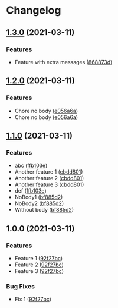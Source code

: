 # Changelog

## [1.3.0](https://www.github.com/rsenden/release-please-test/compare/v1.2.0...v1.3.0) (2021-03-11)


### Features

* Feature with extra messages ([868873d](https://www.github.com/rsenden/release-please-test/commit/868873d0b39b4545341f09ee76cb70f9cd2d4bd1))

## [1.2.0](https://www.github.com/rsenden/release-please-test/compare/v1.1.0...v1.2.0) (2021-03-11)


### Features

* Chore no body ([e056a6a](https://www.github.com/rsenden/release-please-test/commit/e056a6a636ca319c76409e8f1139d440e7461600))
* Chore no body ([e056a6a](https://www.github.com/rsenden/release-please-test/commit/e056a6a636ca319c76409e8f1139d440e7461600))

## [1.1.0](https://www.github.com/rsenden/release-please-test/compare/v1.0.0...v1.1.0) (2021-03-11)


### Features

* abc ([ffb103e](https://www.github.com/rsenden/release-please-test/commit/ffb103e8404e41833234427bea19cc3784ec0311))
* Another feature 1 ([cbdd801](https://www.github.com/rsenden/release-please-test/commit/cbdd801492123611eac4a23581ec2c2a4edd3386))
* Another feature 2 ([cbdd801](https://www.github.com/rsenden/release-please-test/commit/cbdd801492123611eac4a23581ec2c2a4edd3386))
* Another feature 3 ([cbdd801](https://www.github.com/rsenden/release-please-test/commit/cbdd801492123611eac4a23581ec2c2a4edd3386))
* def ([ffb103e](https://www.github.com/rsenden/release-please-test/commit/ffb103e8404e41833234427bea19cc3784ec0311))
* NoBody1 ([bf885d2](https://www.github.com/rsenden/release-please-test/commit/bf885d22377e667e420421864d4048195280ae7c))
* NoBody2 ([bf885d2](https://www.github.com/rsenden/release-please-test/commit/bf885d22377e667e420421864d4048195280ae7c))
* Without body ([bf885d2](https://www.github.com/rsenden/release-please-test/commit/bf885d22377e667e420421864d4048195280ae7c))

## 1.0.0 (2021-03-11)


### Features

* Feature 1 ([92f27bc](https://www.github.com/rsenden/release-please-test/commit/92f27bcfee9ee0c2af8146f198a4f55167f45a69))
* Feature 2 ([92f27bc](https://www.github.com/rsenden/release-please-test/commit/92f27bcfee9ee0c2af8146f198a4f55167f45a69))
* Feature 3 ([92f27bc](https://www.github.com/rsenden/release-please-test/commit/92f27bcfee9ee0c2af8146f198a4f55167f45a69))


### Bug Fixes

* Fix 1 ([92f27bc](https://www.github.com/rsenden/release-please-test/commit/92f27bcfee9ee0c2af8146f198a4f55167f45a69))
